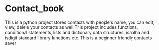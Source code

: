 # Contact_book
This is a python project stores contacts with people's name, you can edit, view, delete your contacts as well
This project includes functions, conditional statements, lists and dictionary data structures, isaplha and isdigit standard library functions etc.
This is a beginner friendly contacts saver
